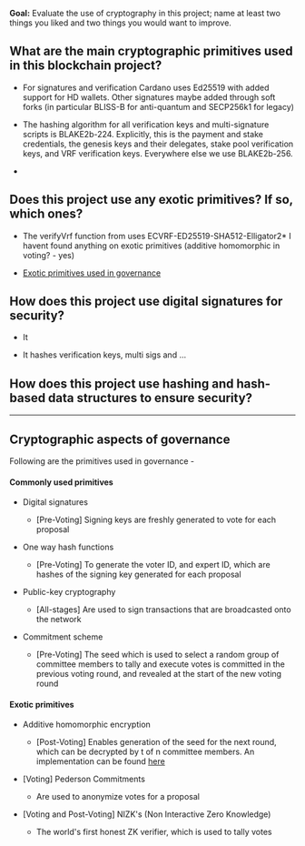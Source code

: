 **Goal:** Evaluate the use of cryptography in this project; name at least two things you liked and two things you would want to improve.

## What are the main cryptographic primitives used in this blockchain project?

* For signatures and verification Cardano uses Ed25519 with added support for HD wallets. Other signatures maybe added through soft forks (in particular BLISS-B for anti-quantum and SECP256k1 for legacy)

* The hashing algorithm for all verification keys and multi-signature scripts is BLAKE2b-224. Explicitly, this is the payment and stake credentials, the genesis keys and their delegates, stake pool verification keys, and VRF verification keys.
Everywhere else we use BLAKE2b-256.

*

## Does this project use any exotic primitives?  If so, which ones?


* The verifyVrf function from uses ECVRF-ED25519-SHA512-Elligator2* I havent found anything on exotic primitives (additive homomorphic in voting? - yes)

* [Exotic primitives used in governance](#Cryptographic-aspects-of-governance)

## How does this project use digital signatures for security?
* It 



* It hashes verification keys, multi sigs and ... 
## How does this project use hashing and hash-based data structures to ensure security?



---


## Cryptographic aspects of governance

Following are the primitives used in governance - 


#### Commonly used primitives

- Digital signatures
  - [Pre-Voting] Signing keys are freshly generated to vote for each proposal 

- One way hash functions
  - [Pre-Voting] To generate the voter ID, and expert ID, which are hashes of the signing key generated for each proposal

- Public-key cryptography
  - [All-stages] Are used to sign transactions that are broadcasted onto the network
  
- Commitment scheme
  - [Pre-Voting] The seed which is used to select a random group of committee members to tally and execute votes is committed in the previous voting round, and revealed at the start of the new voting round

<!-- 
Potential Attack Vector or Deadlock Scenario:
Scenario:
  - The committee members commit the seed onchain
  - Majority go offline before the next pre-voting epoch
  - The seed for the next round of voting is not decrypted
  - The voting halts, and no new proposals can be created
-->


#### Exotic primitives

- Additive homomorphic encryption
  - [Post-Voting] Enables generation of the seed for the next round, which can be decrypted by t of n committee members. An implementation can be found [here](https://github.com/aistcrypt/Lifted-ElGamal)

- [Voting] Pederson Commitments
  - Are used to anonymize votes for a proposal

- [Voting and Post-Voting] NIZK's (Non Interactive Zero Knowledge)
  - The world's first honest ZK verifier, which is used to tally votes

